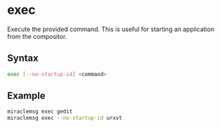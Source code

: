 # exec
Execute the provided command. This is useful for starting an application from
the compositor.

## Syntax
```sh
exec [--no-startup-id] <command>
```

## Example
```sh
miraclemsg exec gedit
miraclemsg exec --no-startup-id urxvt 
```
